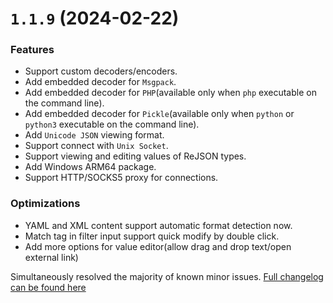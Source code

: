 # `1.1.9` (2024-02-22)

### Features

* Support custom decoders/encoders.
* Add embedded decoder for `Msgpack`.
* Add embedded decoder for `PHP`(available only when `php` executable on the command line).
* Add embedded decoder for `Pickle`(available only when `python` or `python3` executable on the command line).
* Add `Unicode JSON` viewing format.
* Support connect with `Unix Socket`.
* Support viewing and editing values of ReJSON types.
* Add Windows ARM64 package.
* Support HTTP/SOCKS5 proxy for connections.

### Optimizations

* YAML and XML content support automatic format detection now.
* Match tag in filter input support quick modify by double click.
* Add more options for value editor(allow drag and drop text/open external link)

Simultaneously resolved the majority of known minor issues. [Full changelog can be found here](https://github.com/tiny-craft/tiny-rdm/compare/v1.1.8...v1.1.9)
